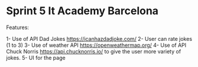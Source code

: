 # Sprint 5 It Academy Barcelona

Features:

1- Use of API Dad Jokes https://icanhazdadjoke.com/
2- User can rate jokes (1 to 3)
3- Use of weather API https://openweathermap.org/
4- Use of API Chuck Norris https://api.chucknorris.io/ to give the user more variety of jokes.
5- UI for the page
